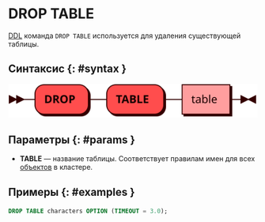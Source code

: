 # DROP TABLE

[DDL](ddl.md) команда `DROP TABLE` используется для удаления существующей таблицы.

## Синтаксис {: #syntax }

![DROP TABLE](../../images/ebnf/drop_table.svg)

## Параметры {: #params }

* **TABLE** — название таблицы. Соответствует правилам имен для всех [объектов](object.md)
  в кластере.

## Примеры {: #examples }

```sql
DROP TABLE characters OPTION (TIMEOUT = 3.0);
```

